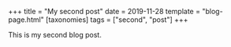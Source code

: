 +++
title = "My second post"
date = 2019-11-28
template = "blog-page.html"
[taxonomies]
tags = ["second", "post"]
+++

This is my second blog post.
